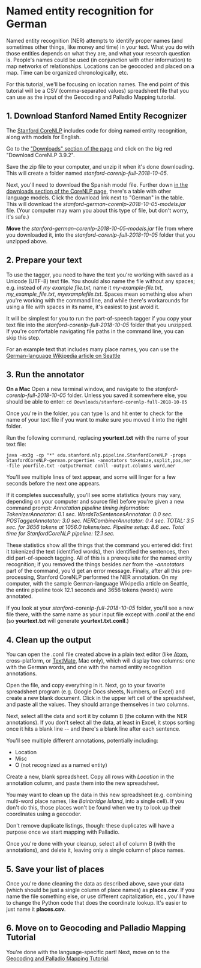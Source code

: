 # Named entity recognition for German
Named entity recognition (NER) attempts to identify proper names (and sometimes other things, like money and time) in your text. What you do with those entities depends on what they are, and what your research question is. People's names could be used (in conjunction with other information) to map networks of relationships. Locations can be geocoded and placed on a map. Time can be organized chronologically, etc.

For this tutorial, we'll be focusing on location names. The end point of this tutorial will be a CSV (comma-separated values) spreadsheet file that you can use as the input of the Geocoding and Palladio Mapping tutorial.


## 1. Download Stanford Named Entity Recognizer
The [Stanford CoreNLP](https://stanfordnlp.github.io/CoreNLP/) includes code for doing named entity recognition, along with models for English.

Go to the ["Downloads" section of the page](https://stanfordnlp.github.io/CoreNLP/index.html#download) and click on the big red "Download CoreNLP 3.9.2".

Save the zip file to your computer, and unzip it when it's done downloading. This will create a folder named *stanford-corenlp-full-2018-10-05*.

Next, you'll need to download the Spanish model file. Further down [in the downloads section of the CoreNLP page](https://stanfordnlp.github.io/CoreNLP/index.html#download), there's a table with other language models. Click the download link next to "German" in the table. This will download the *stanford-german-corenlp-2018-10-05-models.jar* file. (Your computer may warn you about this type of file, but don't worry, it's safe.)

**Move** the *stanford-german-corenlp-2018-10-05-models.jar* file from where you downloaded it, into the *stanford-corenlp-full-2018-10-05* folder that you unzipped above.


## 2. Prepare your text
To use the tagger, you need to have the text you're working with saved as a Unicode (UTF-8) text file. You should also name the file without any spaces; e.g. instead of *my example file.txt*, name it *my-example-file.txt*, *my_example_file.txt*, *myexamplefile.txt*. Spaces mean something else when you're working with the command line, and while there's workarounds for using a file with spaces in its name, it's easiest to just avoid it.

It will be simplest for you to run the part-of-speech tagger if you copy your text file into the _stanford-corenlp-full-2018-10-05_ folder that you unzipped. If you're comfortable navigating file paths in the command line, you can skip this step.

For an example text that includes many place names, you can use the [German-language Wikipedia article on Seattle](seattle-de.txt)

## 3. Run the annotator
**On a Mac**
Open a new terminal window, and navigate to the *stanford-corenlp-full-2018-10-05* folder. Unless you saved it somewhere else, you should be able to enter:
`cd Downloads/stanford-corenlp-full-2018-10-05`

Once you're in the folder, you can type `ls` and hit enter to check for the name of your text file if you want to make sure you moved it into the right folder.

Run the following command, replacing **yourtext.txt** with the name of your text file:

`java -mx3g -cp "*" edu.stanford.nlp.pipeline.StanfordCoreNLP -props StanfordCoreNLP-german.properties -annotators tokenize,ssplit,pos,ner -file yourfile.txt -outputFormat conll -output.columns word,ner`

You'll see multiple lines of text appear, and some will linger for a few seconds before the next one appears.

If it completes successfully, you'll see some statistics (yours may vary, depending on your computer and source file) before you're given a new command prompt:
_Annotation pipeline timing information:_
_TokenizerAnnotator: 0.1 sec._
_WordsToSentencesAnnotator: 0.0 sec._
_POSTaggerAnnotator: 3.0 sec._
_NERCombinerAnnotator: 0.4 sec._
_TOTAL: 3.5 sec. for 3656 tokens at 1056.0 tokens/sec._
_Pipeline setup: 8.6 sec._
_Total time for StanfordCoreNLP pipeline: 12.1 sec._

These statistics show all the things that the command you entered did: first it tokenized the text (identified words), then identified the sentences, then did part-of-speech tagging. All of this is a prerequisite for the named entity recognition; if you removed the things besides *ner* from the *-annotators* part of the command, you'd get an error message. Finally, after all this pre-processing, Stanford CoreNLP performed the NER annotation. On my computer, with the sample German-language Wikipedia article on Seattle, the entire pipeline took 12.1 seconds and 3656 tokens (words) were annotated.

If you look at your *stanford-corenlp-full-2018-10-05* folder, you'll see a new file there, with the same name as your input file except with *.conll* at the end (so **yourtext.txt** will generate **yourtext.txt.conll**.)

## 4. Clean up the output
You can open the .conll file created above in a plain text editor (like [Atom](https://atom.io/), cross-platform, or [TextMate](https://macromates.com/), Mac only), which will display two columns: one with the German words, and one with the named entity recognition annotations.

Open the file, and copy everything in it. Next, go to your favorite spreadsheet program (e.g. Google Docs sheets, Numbers, or Excel) and create a new blank document. Click in the upper left cell of the spreadsheet, and paste all the values. They should arrange themselves in two columns.

Next, select all the data and sort it by column B (the column with the NER annotations). If you don't select all the data, at least in Excel, it stops sorting once it hits a blank line -- and there's a blank line after each sentence.

You'll see multiple different annotations, potentially including:

* Location
* Misc
* O (not recognized as a named entity)

Create a new, blank spreadsheet. Copy all rows with *Location* in the annotation column, and paste them into the new spreadsheet.

You may want to clean up the data in this new spreadsheet (e.g. combining multi-word place names, like *Bainbridge Island*, into a single cell). If you don't do this, those places won't be found when we try to look up their coordinates using a geocoder.

Don't remove duplicate listings, though: these duplicates will have a purpose once we start mapping with Palladio.

Once you're done with your cleanup, select all of column B (with the annotations), and delete it, leaving only a single column of place names.

## 5. Save your list of places
Once you're done cleaning the data as described above, save your data (which should be just a single column of place names) as **places.csv**. If you name the file something else, or use different capitalization, etc., you'll have to change the Python code that does the coordinate lookup. It's easier to just name it **places.csv**.

## 6. Move on to Geocoding and Palladio Mapping Tutorial
You're done with the language-specific part! Next, move on to the [Geocoding and Palladio Mapping Tutorial](/palladio/geocoding_palladio_mapping.md).
